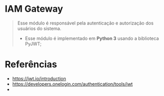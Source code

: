 # IAM Gateway

> Esse módulo é responsável pela autenticação e autorização dos usuários do sistema.
>
> - Esse módulo é implementado em **Python 3** usando a biblioteca PyJWT;


# Referências

- https://jwt.io/introduction
- https://developers.onelogin.com/authentication/tools/jwt
- 